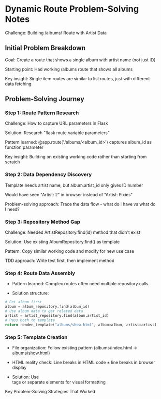 # Dynamic Route Problem-Solving Notes

Challenge: Building /albums/<id> Route with Artist Data

## Initial Problem Breakdown

Goal: Create a route that shows a single album with artist name (not just ID)

Starting point: Had working /albums route that shows all albums

Key insight: Single item routes are similar to list routes, just with different data fetching

## Problem-Solving Journey
### Step 1: Route Pattern Research

Challenge: How to capture URL parameters in Flask

Solution: Research "flask route variable parameters"

Pattern learned: @app.route('/albums/<album_id>') captures album_id as function parameter

Key insight: Building on existing working code rather than starting from scratch

### Step 2: Data Dependency Discovery

Template needs artist name, but album.artist_id only gives ID number

Would have seen "Artist: 2" in browser instead of "Artist: Pixies"

Problem-solving approach: Trace the data flow - what do I have vs what do I need?

### Step 3: Repository Method Gap

Challenge: Needed ArtistRepository.find(id) method that didn't exist

Solution: Use existing AlbumRepository.find() as template

Pattern: Copy similar working code and modify for new use case

TDD approach: Write test first, then implement method

### Step 4: Route Data Assembly

- Pattern learned: Complex routes often need multiple repository calls

- Solution structure:
```python
# Get album first
album = album_repository.find(album_id)
# Use album data to get related data
artist = artist_repository.find(album.artist_id)
# Pass both to template
return render_template("albums/show.html", album=album, artist=artist)
```


### Step 5: Template Creation

- File organization: Follow existing pattern (albums/index.html → albums/show.html)

- HTML reality check: Line breaks in HTML code ≠ line breaks in browser display

- Solution: Use <br> tags or separate elements for visual formatting

Key Problem-Solving Strategies That Worked




